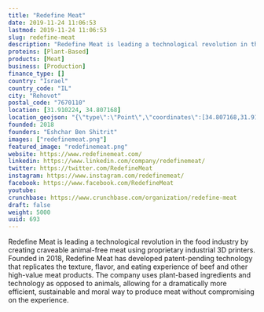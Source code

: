 ```yaml
---
title: "Redefine Meat"
date: 2019-11-24 11:06:53
lastmod: 2019-11-24 11:06:53
slug: redefine-meat
description: "Redefine Meat is leading a technological revolution in the food industry by creating craveable animal-free meat using proprietary industrial 3D printers. Founded in 2018, Redefine Meat has developed patent-pending technology that replicates the texture, flavor, and eating experience of beef and other high-value meat products. The company uses plant-based ingredients and technology as opposed to animals, allowing for a dramatically more efficient, sustainable and moral way to produce meat without compromising on the experience."
proteins: [Plant-Based]
products: [Meat]
business: [Production]
finance_type: []
country: "Israel"
country_code: "IL"
city: "Rehovot"
postal_code: "7670110"
location: [31.910224, 34.807168]
location_geojson: "{\"type\":\"Point\",\"coordinates\":[34.807168,31.910224]}"
founded: 2018
founders: "Eshchar Ben Shitrit"
images: ["redefinemeat.png"]
featured_image: "redefinemeat.png"
website: https://www.redefinemeat.com/
linkedin: https://www.linkedin.com/company/redefinemeat/
twitter: https://twitter.com/RedefineMeat
instagram: https://www.instagram.com/redefinemeat/
facebook: https://www.facebook.com/RedefineMeat
youtube: 
crunchbase: https://www.crunchbase.com/organization/redefine-meat
draft: false
weight: 5000
uuid: 693
---
```

Redefine Meat is leading a technological revolution in the food industry by creating craveable animal-free meat using proprietary industrial 3D printers. Founded in 2018, Redefine Meat has developed patent-pending technology that replicates the texture, flavor, and eating experience of beef and other high-value meat products. The company uses plant-based ingredients and technology as opposed to animals, allowing for a dramatically more efficient, sustainable and moral way to produce meat without compromising on the experience.
